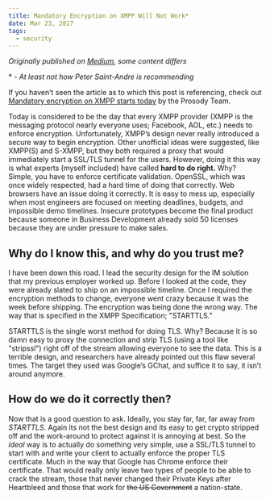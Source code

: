 ```yaml
---
title: Mandatory Encryption on XMPP Will Not Work*
date: Mar 23, 2017
tags:
  - security
---
```

*Originally published on [Medium](https://medium.com/@sparticvs/mandatory-encryption-on-xmpp-will-not-work-2dfb2e11c586#.as0bvcyt7), some content differs*

\* *- At least not how Peter Saint-Andre is recommending*

If you haven’t seen the article as to which this post is referencing, check out [Mandatory encryption on XMPP starts today](https://web.archive.org/web/20230320153126/http://blog.prosody.im/mandatory-encryption-on-xmpp-starts-today/) by the Prosody Team.

Today is considered to be the day that every XMPP provider (XMPP is the messaging protocol nearly everyone uses; Facebook, AOL, etc.) needs to enforce encryption. Unfortunately, XMPP’s design never really introduced a secure way to begin encryption. Other unofficial ideas were suggested, like XMPP(S) and S-XMPP, but they both required a proxy that would immediately start a SSL/TLS tunnel for the users. However, doing it this way is what experts (myself included) have called **hard to do right.** Why? Simple, you have to enforce certificate validation. OpenSSL, which was once widely respected, had a hard time of doing that correctly. Web browsers have an issue doing it correctly. It is easy to mess up, especially when most engineers are focused on meeting deadlines, budgets, and impossible demo timelines. Insecure prototypes become the final product because someone in Business Development already sold 50 licenses because they are under pressure to make sales.

## Why do I know this, and why do you trust me?
I have been down this road. I lead the security design for the IM solution that my previous employer worked up. Before I looked at the code, they were already slated to ship on an impossible timeline. Once I required the encryption methods to change, everyone went crazy because it was the week before shipping. The encryption was being done the wrong way. The way that is specified in the XMPP Specification; "STARTTLS."

STARTTLS is the single worst method for doing TLS. Why? Because it is so damn easy to proxy the connection and strip TLS (using a tool like "stripssl") right off of the stream allowing everyone to see the data. This is a terrible design, and researchers have already pointed out this flaw several times. The target they used was Google’s GChat, and suffice it to say, it isn’t around anymore.

## How do we do it correctly then?
Now that is a good question to ask. Ideally, you stay far, far, far away from *STARTTLS*. Again its not the best design and its easy to get crypto stripped off and the work-around to protect against it is annoying at best. So the *ideal* way is to actually do something very simple, use a SSL/TLS tunnel to start with and write your client to actually enforce the proper TLS certificate. Much in the way that Google has Chrome enforce their certificate. That would really only leave two types of people to be able to crack the stream, those that never changed their Private Keys after Heartbleed and those that work for ~~the US Government~~ a nation-state.

